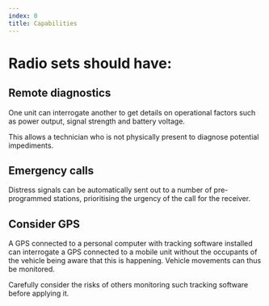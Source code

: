 ```yaml
---
index: 0
title: Capabilities
---
```

# Radio sets should have: 

##	Remote diagnostics

One unit can interrogate another to get details on operational factors such as power output, signal strength and battery voltage. 

This allows a technician who is not physically present to diagnose potential impediments.

##	Emergency calls

Distress signals can be automatically sent out to a number of pre-programmed stations, prioritising the urgency of the call for the receiver.

## Consider GPS

A GPS connected to a personal computer with tracking software installed can interrogate a GPS connected to a mobile unit without the occupants of the vehicle being aware that this is happening. Vehicle movements can thus be monitored. 

Carefully consider the risks of others monitoring such tracking software before applying it.